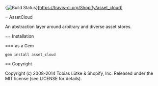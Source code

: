 {<img src="https://travis-ci.org/Shopify/asset_cloud.png?branch=master" alt="Build Status" />}[https://travis-ci.org/Shopify/asset_cloud]

= AssetCloud

An abstraction layer around arbitrary and diverse asset stores.

== Installation

=== as a Gem

    gem install asset_cloud

== Copyright

Copyright (c) 2008-2014 Tobias Lütke & Shopify, Inc. Released under the MIT license (see LICENSE for details).
